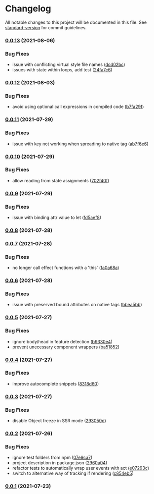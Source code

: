 # Changelog

All notable changes to this project will be documented in this file. See [standard-version](https://github.com/conventional-changelog/standard-version) for commit guidelines.

### [0.0.13](https://github.com/marko-js/tags-api-preview/compare/v0.0.12...v0.0.13) (2021-08-06)


### Bug Fixes

* issue with conflicting virtual style file names ([dcd02bc](https://github.com/marko-js/tags-api-preview/commit/dcd02bcb35924467dfadfeefffdc44a5e5c1134a))
* issues with state within loops, add test ([24fa7c6](https://github.com/marko-js/tags-api-preview/commit/24fa7c69b82c849dcd5b8029bad24763171385bb))

### [0.0.12](https://github.com/marko-js/tags-api-preview/compare/v0.0.11...v0.0.12) (2021-08-03)


### Bug Fixes

* avoid using optional call expressions in compiled code ([b7fa29f](https://github.com/marko-js/tags-api-preview/commit/b7fa29f74d29b323b952c3071277f2fdd48bb28e))

### [0.0.11](https://github.com/marko-js/tags-api-preview/compare/v0.0.10...v0.0.11) (2021-07-29)


### Bug Fixes

* issue with key not working when spreading to native tag ([ab7f6e6](https://github.com/marko-js/tags-api-preview/commit/ab7f6e6cff81e6a4abec70b78b5178a863d11760))

### [0.0.10](https://github.com/marko-js/tags-api-preview/compare/v0.0.9...v0.0.10) (2021-07-29)


### Bug Fixes

* allow reading from state assignments ([702f40f](https://github.com/marko-js/tags-api-preview/commit/702f40ffd1a53597290ef7201a18f1f54f1c2cd5))

### [0.0.9](https://github.com/marko-js/tags-api-preview/compare/v0.0.8...v0.0.9) (2021-07-29)


### Bug Fixes

* issue with binding attr value to let ([fd5aef8](https://github.com/marko-js/tags-api-preview/commit/fd5aef87bff6374efc7af0db3a2fb27a24748677))

### [0.0.8](https://github.com/marko-js/tags-api-preview/compare/v0.0.7...v0.0.8) (2021-07-28)

### [0.0.7](https://github.com/marko-js/tags-api-preview/compare/v0.0.6...v0.0.7) (2021-07-28)


### Bug Fixes

* no longer call effect functions with a 'this' ([fa0a68a](https://github.com/marko-js/tags-api-preview/commit/fa0a68adbe85b6647c9af218bd215e2c25adadee))

### [0.0.6](https://github.com/marko-js/tags-api-preview/compare/v0.0.5...v0.0.6) (2021-07-28)


### Bug Fixes

* issue with preserved bound attributes on native tags ([bbea5bb](https://github.com/marko-js/tags-api-preview/commit/bbea5bb1472aa03345eac372950cef774e9e6c34))

### [0.0.5](https://github.com/marko-js/tags-api-preview/compare/v0.0.4...v0.0.5) (2021-07-27)


### Bug Fixes

* ignore body/head in feature detection ([b9330e4](https://github.com/marko-js/tags-api-preview/commit/b9330e404b44eb4ec157f6523c7a472f55554224))
* prevent unecessary component wrappers ([ba51852](https://github.com/marko-js/tags-api-preview/commit/ba518525580e4568249c433d4981873a0c709d25))

### [0.0.4](https://github.com/marko-js/tags-api-preview/compare/v0.0.3...v0.0.4) (2021-07-27)


### Bug Fixes

* improve autocomplete snippets ([8318d60](https://github.com/marko-js/tags-api-preview/commit/8318d60f9b1ddc556fb9237c2e1287f91e65409d))

### [0.0.3](https://github.com/marko-js/tags-api-preview/compare/v0.0.2...v0.0.3) (2021-07-27)


### Bug Fixes

* disable Object freeze in SSR mode ([293050d](https://github.com/marko-js/tags-api-preview/commit/293050d8d643729bb6d35ea815688f199bfd5fb9))

### [0.0.2](https://github.com/marko-js/tags-api-preview/compare/v0.0.1...v0.0.2) (2021-07-26)


### Bug Fixes

* ignore test folders from npm ([07e9ca7](https://github.com/marko-js/tags-api-preview/commit/07e9ca7a45f781eee8ab84752bcf5c3f1fde191d))
* project description in package.json ([2960a04](https://github.com/marko-js/tags-api-preview/commit/2960a042f6e36c8e54a1f76c964943e1b52a423f))
* refactor tests to automatically wrap user events with act ([e07293c](https://github.com/marko-js/tags-api-preview/commit/e07293cabcbbf9ab2d0fb5e8afa53b6444d237d1))
* switch to alternative way of tracking if rendering ([c854eb5](https://github.com/marko-js/tags-api-preview/commit/c854eb5353cd01e43fbfda71226c52c5593f3412))

### [0.0.1](https://github.com/marko-js/tags-api-preview/compare/v0.0.0...v0.0.1) (2021-07-23)
